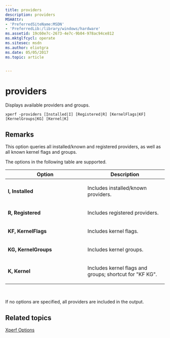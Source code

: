 ```yaml
---
title: providers
description: providers
MSHAttr:
- 'PreferredSiteName:MSDN'
- 'PreferredLib:/library/windows/hardware'
ms.assetid: 19c60e7c-2673-4e7c-9b04-978ac94ce812
ms.mktglfcycl: operate
ms.sitesec: msdn
ms.author: eliotgra
ms.date: 05/05/2017
ms.topic: article


---
```


# providers


Displays available providers and groups.

```
xperf -providers [Installed|I] [Registered|R] [KernelFlags|KF] [KernelGroups|KG] [Kernel|K]
```

## Remarks


This option queries all installed/known and registered providers, as well as all known kernel flags and groups.

The options in the following table are supported.

<table>
<colgroup>
<col width="50%" />
<col width="50%" />
</colgroup>
<thead>
<tr class="header">
<th>Option</th>
<th>Description</th>
</tr>
</thead>
<tbody>
<tr class="odd">
<td><p><strong>I, Installed</strong></p></td>
<td><p>Includes installed/known providers.</p></td>
</tr>
<tr class="even">
<td><p><strong>R, Registered</strong></p></td>
<td><p>Includes registered providers.</p></td>
</tr>
<tr class="odd">
<td><p><strong>KF, KernelFlags</strong></p></td>
<td><p>Includes kernel flags.</p></td>
</tr>
<tr class="even">
<td><p><strong>KG, KernelGroups</strong></p></td>
<td><p>Includes kernel groups.</p></td>
</tr>
<tr class="odd">
<td><p><strong>K, Kernel</strong></p></td>
<td><p>Includes kernel flags and groups; shortcut for &quot;KF KG&quot;.</p></td>
</tr>
</tbody>
</table>

 

If no options are specified, all providers are included in the output.

## Related topics


[Xperf Options](xperf-options.md)

 

 







